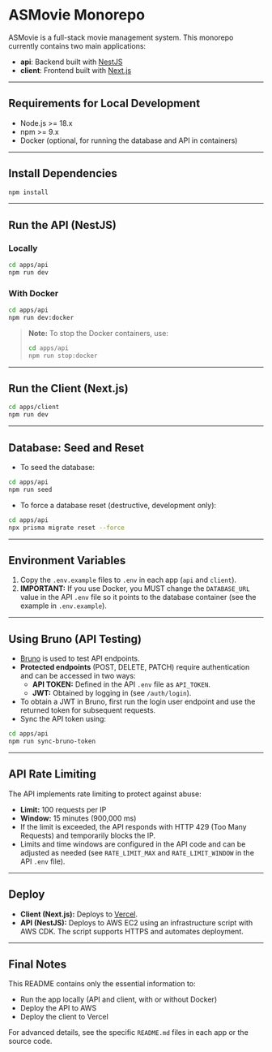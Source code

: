 # ASMovie Monorepo

ASMovie is a full-stack movie management system. This monorepo currently contains two main applications:

- **api**: Backend built with [NestJS](https://nestjs.com/)
- **client**: Frontend built with [Next.js](https://nextjs.org/)

---

## Requirements for Local Development

- Node.js >= 18.x
- npm >= 9.x
- Docker (optional, for running the database and API in containers)

---

## Install Dependencies

```bash
npm install
```

---

## Run the API (NestJS)

### Locally

```bash
cd apps/api
npm run dev
```

### With Docker

```bash
cd apps/api
npm run dev:docker
```

> **Note:** To stop the Docker containers, use:
>
> ```bash
> cd apps/api
> npm run stop:docker
> ```

---

## Run the Client (Next.js)

```bash
cd apps/client
npm run dev
```

---

## Database: Seed and Reset

- To seed the database:

```bash
cd apps/api
npm run seed
```

- To force a database reset (destructive, development only):

```bash
cd apps/api
npx prisma migrate reset --force
```

---

## Environment Variables

1. Copy the `.env.example` files to `.env` in each app (`api` and `client`).
2. **IMPORTANT:** If you use Docker, you MUST change the `DATABASE_URL` value in the API `.env` file so it points to the database container (see the example in `.env.example`).

---

## Using Bruno (API Testing)

- [Bruno](https://www.usebruno.com/) is used to test API endpoints.
- **Protected endpoints** (POST, DELETE, PATCH) require authentication and can be accessed in two ways:
  - **API TOKEN:** Defined in the API `.env` file as `API_TOKEN`.
  - **JWT:** Obtained by logging in (see `/auth/login`).
- To obtain a JWT in Bruno, first run the login user endpoint and use the returned token for subsequent requests.
- Sync the API token using:

```bash
cd apps/api
npm run sync-bruno-token
```

---

## API Rate Limiting

The API implements rate limiting to protect against abuse:
- **Limit:** 100 requests per IP
- **Window:** 15 minutes (900,000 ms)
- If the limit is exceeded, the API responds with HTTP 429 (Too Many Requests) and temporarily blocks the IP.
- Limits and time windows are configured in the API code and can be adjusted as needed (see `RATE_LIMIT_MAX` and `RATE_LIMIT_WINDOW` in the API `.env` file).

---

## Deploy

- **Client (Next.js):** Deploys to [Vercel](https://vercel.com/).
- **API (NestJS):** Deploys to AWS EC2 using an infrastructure script with AWS CDK. The script supports HTTPS and automates deployment.

---

## Final Notes

This README contains only the essential information to:
- Run the app locally (API and client, with or without Docker)
- Deploy the API to AWS
- Deploy the client to Vercel

For advanced details, see the specific `README.md` files in each app or the source code.
